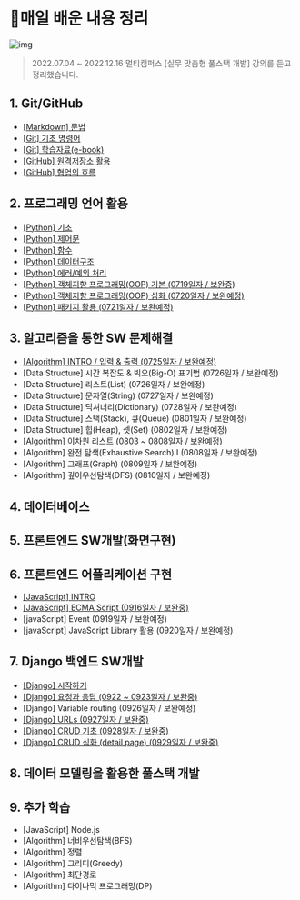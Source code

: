 # 💾매일 배운 내용 정리

![img](https://media.tenor.com/images/4c62b8664b2aa5d5c16e080936e52a88/tenor.gif)

> 2022.07.04 ~ 2022.12.16 멀티캠퍼스 [실무 맞춤형 풀스택 개발] 강의를 듣고 정리했습니다.

## 1. Git/GitHub

* [[Markdown] 문법](notes/markdown_gram.md)
* [[Git] 기초 명령어](notes/git_command.md)
* [[Git] 학습자료(e-book)](http://git-scm.com/book/ko/v2)
* [[GitHub] 원격저장소 활용](notes/remote_repo.md)
* [[GitHub] 협업의 흐름](notes/github_flow.md)

## 2. 프로그래밍 언어 활용

* [[Python] 기초](notes/py_basics.md)
* [[Python] 제어문](notes/py_ctrlstate.md)
* [[Python] 함수](notes/py_function.md) 
* [[Python] 데이터구조](notes/py_datast.md)
* [[Python] 에러/예외 처리](notes/py_error.md)
* [[Python] 객체지향 프로그래밍(OOP) 기본 (0719일자 / 보완중)](notes/py_OOP1.md)
* [[Python] 객체지향 프로그래밍(OOP) 심화 (0720일자 / 보완예정)](notes/py_OOP2.md)
* [[Python] 패키지 활용 (0721일자 / 보완예정)](notes/py_final.md)

## 3. 알고리즘을 통한 SW 문제해결

* [[Algorithm] INTRO / 입력 & 출력 (0725일자 / 보완예정)](notes/algo_intro.md)
* [Data Structure] 시간 복잡도 & 빅오(Big-O) 표기법 (0726일자 / 보완예정)
* [Data Structure] 리스트(List) (0726일자 / 보완예정)
* [Data Structure] 문자열(String) (0727일자 / 보완예정)
* [Data Structure] 딕셔너리(Dictionary) (0728일자 / 보완예정)
* [Data Structure] 스택(Stack), 큐(Queue) (0801일자 / 보완예정)
* [Data Structure] 힙(Heap), 셋(Set) (0802일자 / 보완예정)
* [Algorithm] 이차원 리스트 (0803 ~ 0808일자 / 보완예정)
* [Algorithm] 완전 탐색(Exhaustive Search) I (0808일자 / 보완예정)
* [Algorithm] 그래프(Graph) (0809일자 / 보완예정)
* [Algorithm] 깊이우선탐색(DFS) (0810일자 / 보완예정)

## 4. 데이터베이스

## 5. 프론트엔드 SW개발(화면구현)

## 6. 프론트엔드 어플리케이션 구현

* [[JavaScript] INTRO](notes/js_intro.md)
* [[JavaScript] ECMA Script (0916일자 / 보완중)](notes/js_ecma.md)
* [javaScript] Event (0919일자 / 보완예정)
* [javaScript] JavaScript Library 활용 (0920일자 / 보완예정)

## 7. Django 백엔드 SW개발

- [[Django] 시작하기](notes/dj_intro.md)
- [[Django] 요청과 응답 (0922 ~ 0923일자 / 보완중)](notes/dj_uvt.md)
- [Django] Variable routing (0926일자 / 보완예정)
- [[Django] URLs (0927일자 / 보완중)](notes/dj_urls.md)
- [[Django] CRUD 기초 (0928일자 / 보완중)](notes/dj_crud.md)
- [[Django] CRUD 심화 (detail page) (0929일자 / 보완중)](notes/dj_crud2.md)

## 8. 데이터 모델링을 활용한 풀스택 개발

## 9. 추가 학습

* [JavaScript] Node.js
* [Algorithm] 너비우선탐색(BFS)
* [Algorithm] 정렬
* [Algorithm] 그리디(Greedy)
* [Algorithm] 최단경로
* [Algorithm] 다이나믹 프로그래밍(DP)
